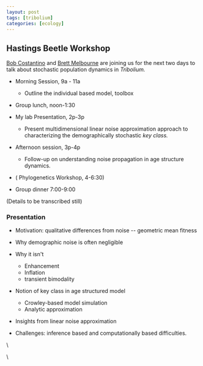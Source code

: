 ```yaml
---
layout: post
tags: [tribolium]
categories: [ecology]
---
```






 





Hastings Beetle Workshop
------------------------

[Bob
Costantino](http://bill.srnr.arizona.edu/Bob_Costantino/cos1.html "http://bill.srnr.arizona.edu/Bob_Costantino/cos1.html")
and [Brett
Melbourne](http://www.colorado.edu/eeb/facultysites/melbourne/ "http://www.colorado.edu/eeb/facultysites/melbourne/")
are joining us for the next two days to talk about stochastic population
dynamics in *Tribolium.*

-   Morning Session, 9a - 11a
    -   Outline the individual based model, toolbox

-   Group lunch, noon-1:30
-   My lab Presentation, 2p-3p
    -   Present multidimensional linear noise approximation approach to
        characterizing the demographically stochastic *key class.*

-   Afternoon session, 3p-4p
    -   Follow-up on understanding noise propagation in age structure
        dynamics.

-   ( Phylogenetics Workshop, 4-6:30)
-   Group dinner 7:00-9:00

(Details to be transcribed still)

### Presentation

-   Motivation: qualitative differences from noise -- geometric mean
    fitness
-   Why demographic noise is often negligible
-   Why it isn't
    -   Enhancement
    -   Inflation
    -   transient bimodality

-   Notion of key class in age structured model
    -   Crowley-based model simulation
    -   Analytic approximation

-   Insights from linear noise approximation
-   Challenges: inference based and computationally based difficulties.

\

\

